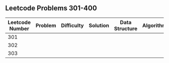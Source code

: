 ## Leetcode Problems 301-400

| Leetcode Number | Problem | Difficulty | Solution | Data Structure | Algorithm |
|---|---|---|---|---|---|
| 301 | | | | | |
| 302 | | | | | |
| 303 | | | | | |